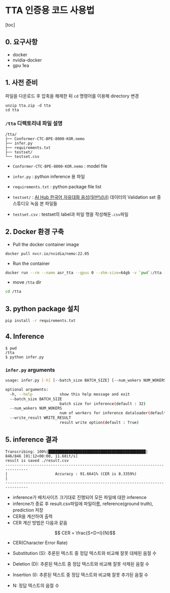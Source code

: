 # TTA 인증용 코드 사용법

[toc]

## 0. 요구사항

- docker
- nvidia-docker
- gpu 1ea 

## 1. 사전 준비

파일을 다운로드 후 압축을 해제한 뒤 `cd` 명령어를 이용해 directory 변경

```
unzip tta.zip -d tta
cd tta
```

### `/tta` 디렉토리내 파일 설명

```
/tta/
├── Conformer-CTC-BPE-8000-KOR.nemo
├── infer.py						
├── requirements.txt				
├── testset/
└── testset.csv
```

- `Conformer-CTC-BPE-8000-KOR.nemo` : model file 

- `infer.py` : python inference 용 파일

- `requirements.txt` : python package file list

- `testset/` : [AI Hub 한국어 자유대화 음성(일반남녀)](https://www.aihub.or.kr/aihubdata/data/view.do?currMenu=115&topMenu=100&aihubDataSe=realm&dataSetSn=109) 데이터의 Validation set 중 스튜디오 녹음 본 파일들

- `testset.csv` : testset의 label과 파일 명을 작성해둔`.csv`파일 

  

## 2. Docker 환경 구축

- Pull the docker container image
```bash
docker pull nvcr.io/nvidia/nemo:22.05
```
- Run the container 

```bash
docker run --rm --name asr_tta --gpus 0 --shm-size=64gb -v `pwd`:/tta -it nvcr.io/nvidia/nemo:22.05 /bin/bash
```

- move `/tta` dir

```bash
cd /tta
```



## 3. python package 설치

```bash
pip install -r requirements.txt
```



## 4. Inference

```
$ pwd 
/tta
$ python infer.py
```

### `infer.py` arguments 

```bash
usage: infer.py [-h] [--batch_size BATCH_SIZE] [--num_wokers NUM_WOKERS] [--write_result WRITE_RESULT]

optional arguments:
  -h, --help            show this help message and exit
  --batch_size BATCH_SIZE
                        batch size for inference(default : 32)
  --num_wokers NUM_WOKERS
                        num of workers for inference dataloader(default : 4)
  --write_result WRITE_RESULT
                        result write option(default : True)
```



## 5. inference 결과

```
Transcribing: 100%|███████████████████████████████████████████| 846/846 [01:12<00:00, 11.68it/s]
result is saved ./result.csv
--------------------------------------------------------------------------------
|                     Accuracy : 91.6641% (CER is 8.3359%)                     |
--------------------------------------------------------------------------------
```

- inference가 배치사이즈 크기대로 진행되어 모든 파일에 대한 inference
- infercne가 종료 후  result.csv파일에 파일이름, reference(ground truth), prediction 저장
- CER을 계산하여 출력
- CER 계산 방법은 다음과 같음
```math
  CER = \frac{S+D+I}{N}
```
  - CER(Character Error Rate)

  - Substitution (S): 추론된 텍스트 중 정답 텍스트와 비교해 잘못 대체된 음절 수
  - Deletion (D): 추론된 텍스트 중 정답 텍스트와 비교해 잘못 삭제된 음절 수
  - Insertion (I): 추론된 텍스트 중 정답 텍스트와 비교해 잘못 추가된 음절 수
  - N: 정답 텍스트의 음절 수
